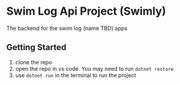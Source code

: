 # Swim Log Api Project (Swimly)
The backend for the swim log (name TBD) apps
## Getting Started

1. clone the repo
2. open the repo in vs code. You may need to run ```dotnet restore```
3. use ```dotnet run``` in the terminal to run the project
